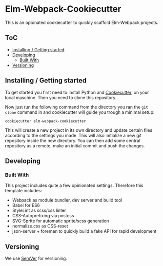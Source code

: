 # Elm-Webpack-Cookiecutter

This is an opionated cookiecutter to quickly scaffold Elm-Webpack projects.

## ToC

<!-- vim-markdown-toc GFM -->
* [Installing / Getting started](#installing--getting-started)
* [Developing](#developing)
  * [Built With](#built-with)
* [Versioning](#versioning)

<!-- vim-markdown-toc -->

## Installing / Getting started

To get started you first need to install Python and [Cookiecutter](https://cookiecutter.readthedocs.io/en/latest/installation.html), on your local maschine. Then you need to clone this repository.

Now just run the following command from the directory you ran
the `git clone` command in and cookiecutter will guide you trough a
minimal setup:

```shell
cookiecutter elm-webpack-cookiecutter
```

This will create a new project in its own directory and update certain files
according to the settings you made. This will also initialize a new git
repository inside the new directory. You can then add some central repository
 as a remote, make an initial commit and push the changes.


## Developing

### Built With

This project includes quite a few opinionated settings.
Therefore this template includes:

* Webpack as module bundler, dev server and build tool
* Babel for ES6
* StyleLint as scss/css linter
* CSS-Autoprefixing via postcss
* SVG-Sprite for automatic sprite/scss generation
* normalize.css as CSS-reset
* json-server + foreman to quickly build a fake API for rapid development


## Versioning

We  use [SemVer](http://semver.org/) for versioning.
